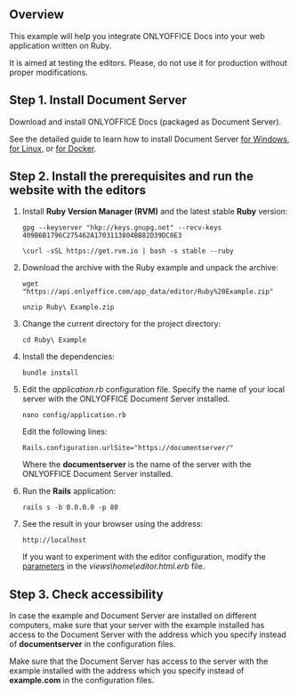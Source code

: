 ## Overview

This example will help you integrate ONLYOFFICE Docs into your web application written on Ruby.

It is aimed at testing the editors. Please, do not use it for production without proper modifications. 

## Step 1. Install Document Server

Download and install ONLYOFFICE Docs (packaged as Document Server).

See the detailed guide to learn how to install Document Server [for Windows](https://helpcenter.onlyoffice.com/installation/docs-developer-install-windows.aspx), [for Linux](https://helpcenter.onlyoffice.com/installation/docs-developer-install-ubuntu.aspx), or [for Docker](https://helpcenter.onlyoffice.com/server/developer-edition/docker/docker-installation.aspx).

## Step 2. Install the prerequisites and run the website with the editors

1. Install **Ruby Version Manager (RVM)** and the latest stable **Ruby** version:

    ```
    gpg --keyserver "hkp://keys.gnupg.net" --recv-keys 409B6B1796C275462A1703113804BB82D39DC0E3
    ```

    ```
    \curl -sSL https://get.rvm.io | bash -s stable --ruby
    ```

2. Download the archive with the Ruby example and unpack the archive:

    ```
    wget "https://api.onlyoffice.com/app_data/editor/Ruby%20Example.zip"
    ```

    ```
    unzip Ruby\ Example.zip
    ```

3. Change the current directory for the project directory:

    ```
    cd Ruby\ Example
    ```

4. Install the dependencies:

    ```
    bundle install
    ```

5. Edit the *application.rb* configuration file. Specify the name of your local server with the ONLYOFFICE Document Server installed.

    ```
    nano config/application.rb
    ```

	Edit the following lines:

    ```
    Rails.configuration.urlSite="https://documentserver/"
    ```

	Where the **documentserver** is the name of the server with the ONLYOFFICE Document Server installed.

6. Run the **Rails** application:

    ```
    rails s -b 0.0.0.0 -p 80
    ```

7. See the result in your browser using the address:

    ```
    http://localhost
    ```

	If you want to experiment with the editor configuration, modify the [parameters](https://api.onlyoffice.com/editors/advanced) in the *views\home\editor.html.erb* file.

## Step 3. Check accessibility

In case the example and Document Server are installed on different computers, make sure that your server with the example installed has access to the Document Server with the address which you specify instead of **documentserver** in the configuration files. 

Make sure that the Document Server has access to the server with the example installed with the address which you specify instead of **example.com** in the configuration files.

